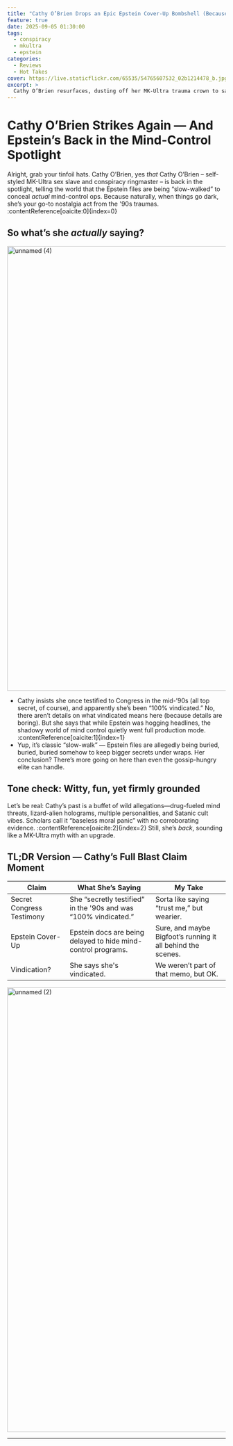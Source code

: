 ```yaml
---
title: "Cathy O’Brien Drops an Epic Epstein Cover-Up Bombshell (Because Why Not?)"
feature: true
date: 2025-09-05 01:30:00
tags:
  - conspiracy
  - mkultra
  - epstein
categories:
  - Reviews
  - Hot Takes
cover: https://live.staticflickr.com/65535/54765607532_02b1214478_b.jpg
excerpt: >
  Cathy O’Brien resurfaces, dusting off her MK-Ultra trauma crown to say Epstein’s cover-up game went full throttle. Spoiler: she’s still convinced.
---
```


# Cathy O’Brien Strikes Again — And Epstein’s Back in the Mind-Control Spotlight

Alright, grab your tinfoil hats. Cathy O’Brien, yes *that* Cathy O’Brien – self-styled MK-Ultra sex slave and conspiracy ringmaster – is back in the spotlight, telling the world that the Epstein files are being “slow-walked” to conceal *actual* mind-control ops. Because naturally, when things go dark, she’s your go-to nostalgia act from the '90s traumas. :contentReference[oaicite:0]{index=0}

## So what’s she *actually* saying?

<a data-flickr-embed="true" href="https://www.flickr.com/photos/198676341@N04/54765607542/in/dateposted-public/" title="unnamed (4)"><img src="https://live.staticflickr.com/65535/54765607542_61eed0bc41_b.jpg" width="1024" height="1024" alt="unnamed (4)"/></a><script async src="//embedr.flickr.com/assets/client-code.js" charset="utf-8"></script>

- Cathy insists she once testified to Congress in the mid-’90s (all top secret, of course), and apparently she’s been “100% vindicated.” No, there aren’t details on what vindicated means here (because details are boring). But she says that while Epstein was hogging headlines, the shadowy world of mind control quietly went full production mode. :contentReference[oaicite:1]{index=1}
- Yup, it’s classic “slow-walk” — Epstein files are allegedly being buried, buried, buried somehow to keep bigger secrets under wraps. Her conclusion? There’s more going on here than even the gossip-hungry elite can handle.

## Tone check: Witty, fun, yet firmly grounded

Let’s be real: Cathy’s past is a buffet of wild allegations—drug-fueled mind threats, lizard-alien holograms, multiple personalities, and Satanic cult vibes. Scholars call it “baseless moral panic” with no corroborating evidence. :contentReference[oaicite:2]{index=2} Still, she’s *back*, sounding like a MK-Ultra myth with an upgrade.

## TL;DR Version — Cathy’s Full Blast Claim Moment

| Claim | What She’s Saying | My Take |
|-------|-------------------|---------|
| Secret Congress Testimony | She “secretly testified” in the '90s and was “100% vindicated.” | Sorta like saying “trust me,” but wearier. |
| Epstein Cover-Up | Epstein docs are being delayed to hide mind-control programs. | Sure, and maybe Bigfoot’s running it all behind the scenes. |
| Vindication? | She says she's vindicated. | We weren’t part of that memo, but OK. |

<a data-flickr-embed="true" href="https://www.flickr.com/photos/198676341@N04/54766446256/in/dateposted-public/" title="unnamed (2)"><img src="https://live.staticflickr.com/65535/54766446256_ee7cee038e_b.jpg" width="1024" height="1024" alt="unnamed (2)"/></a><script async src="//embedr.flickr.com/assets/client-code.js" charset="utf-8"></script>

---
